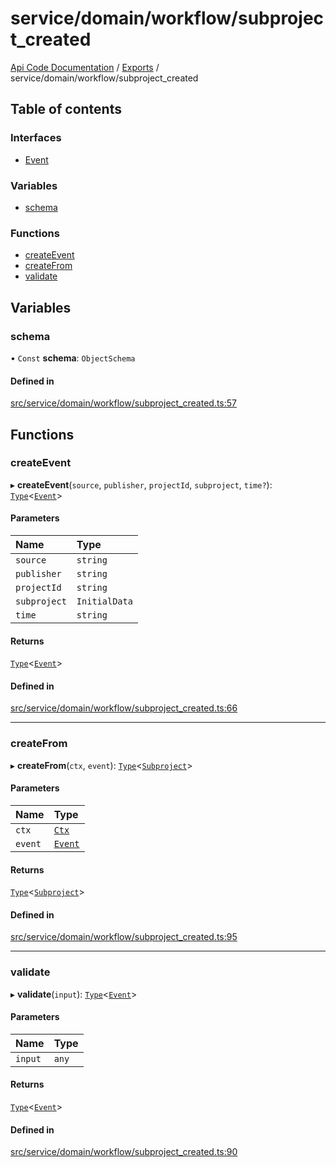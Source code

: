 # service/domain/workflow/subproject\_created
 
[Api Code Documentation](../README.md) / [Exports](../modules.md) / service/domain/workflow/subproject\_created

## Table of contents

### Interfaces

- [Event](../interfaces/service_domain_workflow_subproject_created.Event.md)

### Variables

- [schema](service_domain_workflow_subproject_created.md#schema)

### Functions

- [createEvent](service_domain_workflow_subproject_created.md#createevent)
- [createFrom](service_domain_workflow_subproject_created.md#createfrom)
- [validate](service_domain_workflow_subproject_created.md#validate)

## Variables

### schema

• `Const` **schema**: `ObjectSchema`

#### Defined in

[src/service/domain/workflow/subproject_created.ts:57](https://github.com/openkfw/TruBudget/blob/b9aaff0/api/src/service/domain/workflow/subproject_created.ts#L57)

## Functions

### createEvent

▸ **createEvent**(`source`, `publisher`, `projectId`, `subproject`, `time?`): [`Type`](result.md#type)<[`Event`](../interfaces/service_domain_workflow_subproject_created.Event.md)\>

#### Parameters

| Name | Type |
| :------ | :------ |
| `source` | `string` |
| `publisher` | `string` |
| `projectId` | `string` |
| `subproject` | `InitialData` |
| `time` | `string` |

#### Returns

[`Type`](result.md#type)<[`Event`](../interfaces/service_domain_workflow_subproject_created.Event.md)\>

#### Defined in

[src/service/domain/workflow/subproject_created.ts:66](https://github.com/openkfw/TruBudget/blob/b9aaff0/api/src/service/domain/workflow/subproject_created.ts#L66)

___

### createFrom

▸ **createFrom**(`ctx`, `event`): [`Type`](result.md#type)<[`Subproject`](../interfaces/service_domain_workflow_subproject.Subproject.md)\>

#### Parameters

| Name | Type |
| :------ | :------ |
| `ctx` | [`Ctx`](../interfaces/lib_ctx.Ctx.md) |
| `event` | [`Event`](../interfaces/service_domain_workflow_subproject_created.Event.md) |

#### Returns

[`Type`](result.md#type)<[`Subproject`](../interfaces/service_domain_workflow_subproject.Subproject.md)\>

#### Defined in

[src/service/domain/workflow/subproject_created.ts:95](https://github.com/openkfw/TruBudget/blob/b9aaff0/api/src/service/domain/workflow/subproject_created.ts#L95)

___

### validate

▸ **validate**(`input`): [`Type`](result.md#type)<[`Event`](../interfaces/service_domain_workflow_subproject_created.Event.md)\>

#### Parameters

| Name | Type |
| :------ | :------ |
| `input` | `any` |

#### Returns

[`Type`](result.md#type)<[`Event`](../interfaces/service_domain_workflow_subproject_created.Event.md)\>

#### Defined in

[src/service/domain/workflow/subproject_created.ts:90](https://github.com/openkfw/TruBudget/blob/b9aaff0/api/src/service/domain/workflow/subproject_created.ts#L90)
